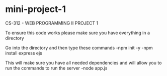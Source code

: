 # mini-project-1
CS-312 - WEB PROGRAMMING II PROJECT 1

To ensure this code works please make sure you have everything in a directory

Go into the directory and then type these commands
-npm init -y
-npm install express ejs

This will make sure you have all needed dependencies and will allow you to run the commands to run the server
-node app.js
